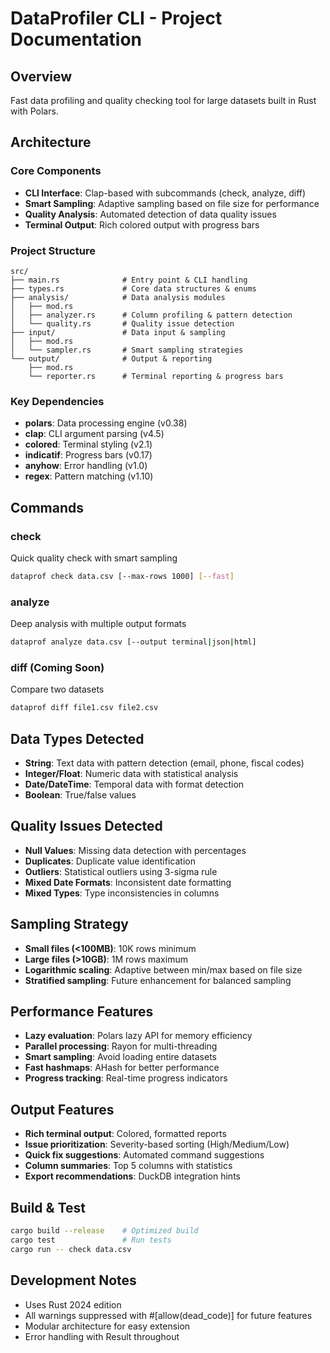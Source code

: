 # DataProfiler CLI - Project Documentation

## Overview
Fast data profiling and quality checking tool for large datasets built in Rust with Polars.

## Architecture

### Core Components
- **CLI Interface**: Clap-based with subcommands (check, analyze, diff)
- **Smart Sampling**: Adaptive sampling based on file size for performance
- **Quality Analysis**: Automated detection of data quality issues
- **Terminal Output**: Rich colored output with progress bars

### Project Structure
```
src/
├── main.rs              # Entry point & CLI handling
├── types.rs             # Core data structures & enums
├── analysis/            # Data analysis modules
│   ├── mod.rs
│   ├── analyzer.rs      # Column profiling & pattern detection
│   └── quality.rs       # Quality issue detection
├── input/               # Data input & sampling
│   ├── mod.rs
│   └── sampler.rs       # Smart sampling strategies
└── output/              # Output & reporting
    ├── mod.rs
    └── reporter.rs      # Terminal reporting & progress bars
```

### Key Dependencies
- **polars**: Data processing engine (v0.38)
- **clap**: CLI argument parsing (v4.5)
- **colored**: Terminal styling (v2.1)
- **indicatif**: Progress bars (v0.17)
- **anyhow**: Error handling (v1.0)
- **regex**: Pattern matching (v1.10)

## Commands

### check
Quick quality check with smart sampling
```bash
dataprof check data.csv [--max-rows 1000] [--fast]
```

### analyze
Deep analysis with multiple output formats
```bash
dataprof analyze data.csv [--output terminal|json|html]
```

### diff (Coming Soon)
Compare two datasets
```bash
dataprof diff file1.csv file2.csv
```

## Data Types Detected
- **String**: Text data with pattern detection (email, phone, fiscal codes)
- **Integer/Float**: Numeric data with statistical analysis
- **Date/DateTime**: Temporal data with format detection
- **Boolean**: True/false values

## Quality Issues Detected
- **Null Values**: Missing data detection with percentages
- **Duplicates**: Duplicate value identification
- **Outliers**: Statistical outliers using 3-sigma rule
- **Mixed Date Formats**: Inconsistent date formatting
- **Mixed Types**: Type inconsistencies in columns

## Sampling Strategy
- **Small files (<100MB)**: 10K rows minimum
- **Large files (>10GB)**: 1M rows maximum
- **Logarithmic scaling**: Adaptive between min/max based on file size
- **Stratified sampling**: Future enhancement for balanced sampling

## Performance Features
- **Lazy evaluation**: Polars lazy API for memory efficiency
- **Parallel processing**: Rayon for multi-threading
- **Smart sampling**: Avoid loading entire datasets
- **Fast hashmaps**: AHash for better performance
- **Progress tracking**: Real-time progress indicators

## Output Features
- **Rich terminal output**: Colored, formatted reports
- **Issue prioritization**: Severity-based sorting (High/Medium/Low)
- **Quick fix suggestions**: Automated command suggestions
- **Column summaries**: Top 5 columns with statistics
- **Export recommendations**: DuckDB integration hints

## Build & Test
```bash
cargo build --release    # Optimized build
cargo test               # Run tests
cargo run -- check data.csv
```

## Development Notes
- Uses Rust 2024 edition
- All warnings suppressed with #[allow(dead_code)] for future features
- Modular architecture for easy extension
- Error handling with Result<T> throughout
